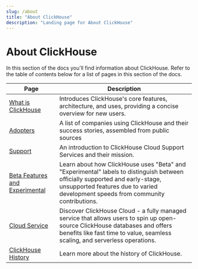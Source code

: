 ```yaml
---
slug: /about
title: "About ClickHouse"
description: "Landing page for About ClickHouse"
---
```


# About ClickHouse

In this section of the docs you'll find information about ClickHouse. Refer to
the table of contents below for a list of pages in this section of the docs.

| Page                                           | Description                                                                                                                                                                                                       |
|------------------------------------------------|-------------------------------------------------------------------------------------------------------------------------------------------------------------------------------------------------------------------|
| [What is ClickHouse](/about-clickhouse)        | Introduces ClickHouse's core features, architecture, and uses, providing a concise overview for new users.                                                                                                        |
| [Adopters](/about-us/adopters)                          | A list of companies using ClickHouse and their success stories, assembled from public sources                                                                                                                     |
| [Support](/about-us/support)                   | An introduction to ClickHouse Cloud Support Services and their mission.                                                                                                                                           |
| [Beta Features and Experimental](/beta-and-experimental-features) | Learn about how ClickHouse uses "Beta" and "Experimental" labels to distinguish between officially supported and early-stage, unsupported features due to varied development speeds from community contributions. |
| [Cloud Service](/about-us/cloud)               | Discover ClickHouse Cloud - a fully managed service that allows users to spin up open-source ClickHouse databases and offers benefits like fast time to value, seamless scaling, and serverless operations.       |
| [ClickHouse History](/about-us/history)        | Learn more about the history of ClickHouse.                                                                                                                                                                       |
